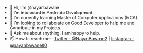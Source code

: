 - 👋 Hi, I’m @nayanbawane
- 👀 I’m interested in Androide Development.
- 🌱 I’m currently learning  Master of Computer Applications (MCA).
- 💞️ I’m looking to collaborate on Good Developer to help me and Contribute in my Projects.
- 💬 Ask me about anything, I am happy to help.
- 📫 How to reach me:- [Twitter - @NayanBawane2](https://twitter.com/NayanBawane2)   |   [Instagram - @nayanbawane00](https://www.instagram.com/nayan_bawane00/?hl=en)


<!---
nayanbawane/nayanbawane is a ✨ special ✨ repository because its `README.md` (this file) appears on your GitHub profile.
You can click the Preview link to take a look at your changes.
--->
